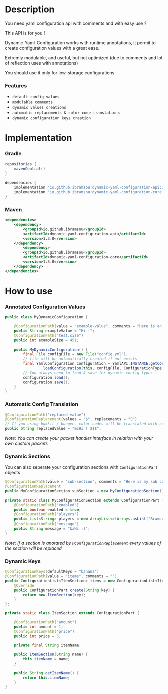 # Description
You need yaml configuration api with comments and with easy use ?

This API is for you !

Dynamic-Yaml-Configuration works with runtime annotations, it permit to create configuration values with a great ease.

Extremly modulable, and useful, but not optimized (due to comments and lot of reflection uses with annotations)

You should use it only for low-storage configurations

### Features
* ``default config values``
* ``modulable comments``
* ``dynamic values creations``
* ``automatic replacements & color code translations``
* ``dynamic configuration keys creation``


# Implementation
### Gradle
```gradle
repositories {
    mavenCentral()
}

dependencies {
    implementation 'io.github.ibramsou:dynamic-yaml-configuration-api:1.3.1'
    implementation 'io.github.ibramsou:dynamic-yaml-configuration-core:1.3.1'
}
```
### Maven
```xml
<dependencies>
    <dependency>
        <groupId>io.github.ibramsou</groupId>
        <artifactId>dynamic-yaml-configuration-api</artifactId>
        <version>1.3.0</version>
    </dependency>
        <dependency>
        <groupId>io.github.ibramsou</groupId>
        <artifactId>dynamic-yaml-configuration-core</artifactId>
        <version>1.3.0</version>
    </dependency>
</dependencies>
```
# How to use
### Annotated Configuration Values
```java
public class MyDynamicConfiguration {

    @ConfigurationPath(value = "example-value", comments = "Here is an example value :)")
    public String exampleValue = "Hi !";
    @ConfigurationPath("test.size")
    public int exampleSize = 451;

    public MyDynamicConfiguration() {
        final File configFile = new File("config.yml");
        // file will be automatically created if not exists
        final YamlConfiguration configuration = YamlAPI.INSTANCE.getConfigurationManager()
                .loadConfiguration(this, configFile, ConfigurationType.DYNAMIC);
        // You always need to load & save for dynamic config types
        configuration.load();
        configuration.save();
    }
}
```
### Automatic Config Translation
```java
@ConfigurationPath("replaced-value")
@ConfigurationReplacement(values = "$", replacements = "S")
// If you using bukkit / bungee, color codes will be translated with configuration replacement
public String replacedValue = "&cHi ! $$$"; 
```
*Note: You can create your packet handler interface in relation with your own custom packets*

### Dynamic Sections
You can also seperate your configuration sections with ``ConfigurationPart`` objects
```java
@ConfigurationPath(value = "sub-section", comments = "Here is my sub config section ! :)")
@ConfigurationReplacement
public MyConfigurationSection subSection = new MyConfigurationSection();
    
private static class MyConfigurationSection extends ConfigurationPart {
    @ConfigurationPath("enabled")
    public boolean enabled = true;
    @ConfigurationPath("players")
    public List<String> players = new ArrayList<>(Arrays.asList("Bramsou", "Ibrahim"));
    @ConfigurationPath("message")
    public String message = "&aHi :)";
}
```

*Note: If a section is anotated by ``@ConfigurationReplacement`` every values of the section will be replaced*

### Dynamic Keys
```java
@ConfigurationKeys(defaultKeys = "banana")
@ConfigurationPath(value = "items", comments = "")
public ConfigurationList<ItemSection> items = new ConfigurationList<ItemSection>(Collections.singletonList(new ItemSection())) {
    @Override
    public ConfigurationPart create(String key) {
        return new ItemSection(key);
    }
};

private static class ItemSection extends ConfigurationPart {

    @ConfigurationPath("amount")
    public int amount = 1;
    @ConfigurationPath("price")
    public int price = 5;
    
    private final String itemName;

    public ItemSection(String name) {
        this.itemName = name;
    }
    
    public String getItemName() {
        return this.itemName;
    }
}
```
